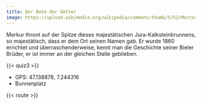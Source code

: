 ```yaml
---
title: Der Bote der Götter
image: https://upload.wikimedia.org/wikipedia/commons/thumb/5/52/Mercury_Garde-Meuble_Louvre_Br531.jpg/800px-Mercury_Garde-Meuble_Louvre_Br531.jpg
---
```


Merkur thront auf der Spitze dieses majestätischen Jura-Kalksteinbrunnens, so majestätisch, dass er dem Ort seinen Namen gab. Er wurde 1860 errichtet und überraschenderweise, kennt man die Geschichte seiner Bieler Brüder, er ist immer an der gleichen Stelle geblieben. 

{{< quiz3 >}}

- GPS: 47.138878, 7.244316
- Bunnenplatz

{{< route >}}
